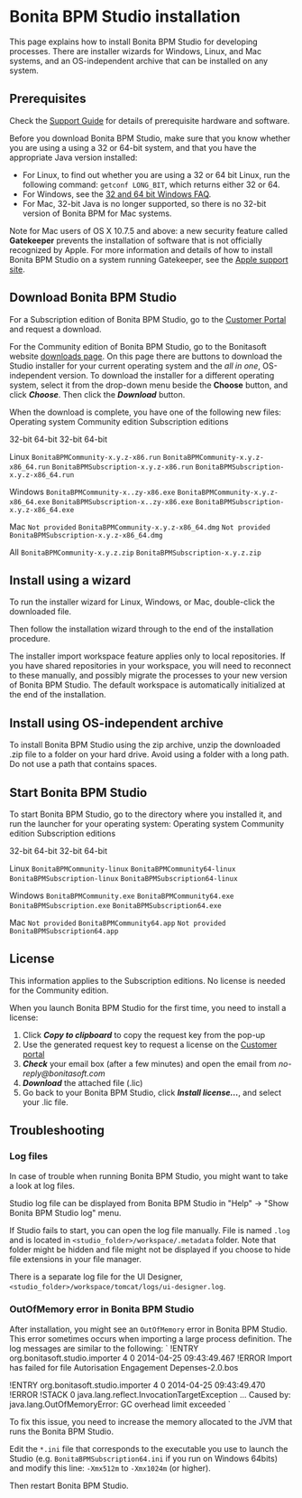# Bonita BPM Studio installation

This page explains how to install Bonita BPM Studio for developing processes. There are installer wizards for Windows, Linux, and Mac systems, and an OS-independent archive that can be installed on any system.

## Prerequisites

Check the [Support Guide](https://customer.bonitasoft.com/support-policies) for details of prerequisite hardware and software.

Before you download Bonita BPM Studio, make sure that you know whether you are using a using a 32 or 64-bit system, and that you have the appropriate Java version installed:

* For Linux, to find out whether you are using a 32 or 64 bit Linux, run the following command: `getconf LONG_BIT`, which returns either 32 or 64\.
* For Windows, see the [32 and 64 bit Windows FAQ](http://windows.microsoft.com/en-us/windows/32-bit-and-64-bit-windows).
* For Mac, 32-bit Java is no longer supported, so there is no 32-bit version of Bonita BPM for Mac systems.

Note for Mac users of OS X 10.7.5 and above: a new security feature called **Gatekeeper** prevents the installation of software that is not officially recognized by Apple.
For more information and details of how to install Bonita BPM Studio on a system running Gatekeeper, see the [Apple support site](https://support.apple.com/en-us/HT202491).

## Download Bonita BPM Studio

For a Subscription edition of Bonita BPM Studio, go to the [Customer Portal](https://customer.bonitasoft.com/download/request) and request a download.

For the Community edition of Bonita BPM Studio, go to the Bonitasoft website [downloads page](http://www.bonitasoft.com/downloads-v2). 
On this page there are buttons to download the Studio installer for your current operating system and the _all in one_, OS-independent version. 
To download the installer for a different operating system, select it from the drop-down menu beside the **Choose** button, and click **_Choose_**. 
Then click the **_Download_** button.

When the download is complete, you have one of the following new files:
Operating system
Community edition
Subscription editions

32-bit
64-bit
32-bit
64-bit

Linux
`BonitaBPMCommunity-x.y.z-x86.run`
`BonitaBPMCommunity-x.y.z-x86_64.run`
`BonitaBPMSubscription-x.y.z-x86.run`
`BonitaBPMSubscription-x.y.z-x86_64.run`

Windows
`BonitaBPMCommunity-x..zy-x86.exe`
`BonitaBPMCommunity-x.y.z-x86_64.exe`
`BonitaBPMSubscription-x..zy-x86.exe`
`BonitaBPMSubscription-x.y.z-x86_64.exe`

Mac
`Not provided`
`BonitaBPMCommunity-x.y.z-x86_64.dmg`
`Not provided`
`BonitaBPMSubscription-x.y.z-x86_64.dmg`

All
`BonitaBPMCommunity-x.y.z.zip`
`BonitaBPMSubscription-x.y.z.zip`

## Install using a wizard

To run the installer wizard for Linux, Windows, or Mac, double-click the downloaded file.

Then follow the installation wizard through to the end of the installation procedure.

The installer import workspace feature applies only to local repositories. 
If you have shared repositories in your workspace, you will need to reconnect to these manually, and possibly migrate the processes to your new version of Bonita BPM Studio. 
The default workspace is automatically initialized at the end of the installation.

## Install using OS-independent archive

To install Bonita BPM Studio using the zip archive, unzip the downloaded .zip file to a folder on your hard drive. Avoid using a folder with a long path. Do not use a path that contains spaces.

## Start Bonita BPM Studio

To start Bonita BPM Studio, go to the directory where you installed it, and run the launcher for your operating system:
Operating system
Community edition
Subscription editions

32-bit
64-bit
32-bit
64-bit

Linux
`BonitaBPMCommunity-linux`
`BonitaBPMCommunity64-linux`
`BonitaBPMSubscription-linux`
`BonitaBPMSubscription64-linux`

Windows
`BonitaBPMCommunity.exe`
`BonitaBPMCommunity64.exe`
`BonitaBPMSubscription.exe`
`BonitaBPMSubscription64.exe`

Mac
`Not provided`
`BonitaBPMCommunity64.app`
`Not provided`
`BonitaBPMSubscription64.app`

## License

This information applies to the Subscription editions. No license is needed for the Community edition.

When you launch Bonita BPM Studio for the first time, you need to install a license:

1. Click _**Copy to clipboard**_ to copy the request key from the pop-up
2. Use the generated request key to request a license on the [Customer portal](https://customer.bonitasoft.com/license/request)
3. _**Check**_ your email box (after a few minutes) and open the email from _no-reply@bonitasoft.com_
4. _**Download**_ the attached file (.lic)
5. Go back to your Bonita BPM Studio, click _**Install license...**_, and select your .lic file.

## Troubleshooting

### Log files

In case of trouble when running Bonita BPM Studio, you might want to take a look at log files.

Studio log file can be displayed from Bonita BPM Studio in "Help" -\> "Show Bonita BPM Studio log" menu.

If Studio fails to start, you can open the log file manually. File is named `.log` and is located in `<studio_folder>/workspace/.metadata` folder.
Note that folder might be hidden and file might not be displayed if you choose to hide file extensions in your file manager.

There is a separate log file for the UI Designer, `<studio_folder>/workspace/tomcat/logs/ui-designer.log`.

### OutOfMemory error in Bonita BPM Studio

After installation, you might see an `OutOfMemory` error in Bonita BPM Studio.
This error sometimes occurs when importing a large process definition.
The log messages are similar to the following:
`
!ENTRY org.bonitasoft.studio.importer 4 0 2014-04-25 09:43:49.467
!ERROR Import has failed for file Autorisation Engagement Depenses-2.0.bos

!ENTRY org.bonitasoft.studio.importer 4 0 2014-04-25 09:43:49.470
!ERROR 
!STACK 0
java.lang.reflect.InvocationTargetException
...
Caused by: java.lang.OutOfMemoryError: GC overhead limit exceeded
`

To fix this issue, you need to increase the memory allocated to the JVM that runs the Bonita BPM Studio.

Edit the `*.ini` file that corresponds to the executable you use to launch the Studio 
(e.g. `BonitaBPMSubscription64.ini` if you run on Windows 64bits) and modify this line: `-Xmx512m` to `-Xmx1024m` (or higher).

Then restart Bonita BPM Studio.
